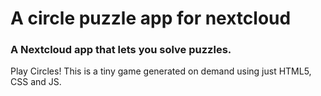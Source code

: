 <p align="center">
<h1>A circle puzzle app for nextcloud</h1>
<h3>A Nextcloud app that lets you solve puzzles.</h3>
Play Circles! This is a tiny game generated on demand using just HTML5, CSS and JS.
</p>
